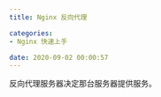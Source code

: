 ```yaml
---
title: Nginx 反向代理

categories:
- Nginx 快速上手

date: 2020-09-02 00:00:57
---
```


反向代理服务器决定那台服务器提供服务。

